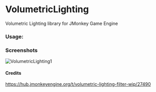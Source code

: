 # VolumetricLighting
Volumetric Lighting library for JMonkey Game Engine


### Usage:


### Screenshots

![VolumetricLighting1](../master/img/VolumetricLighting1.jpg)


#### Credits

https://hub.jmonkeyengine.org/t/volumetric-lighting-filter-wip/27490
 
